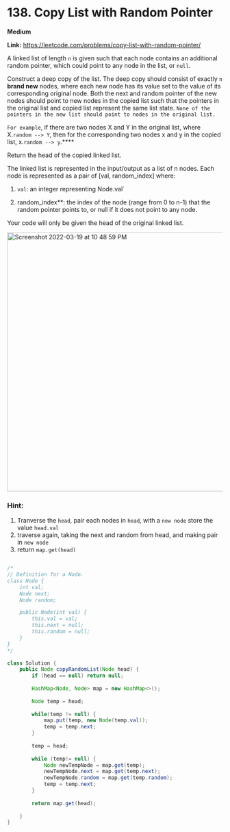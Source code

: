# 138. Copy List with Random Pointer

**Medium**

**Link:** https://leetcode.com/problems/copy-list-with-random-pointer/

A linked list of length `n` is given such that each node contains an additional random pointer, which could point to any node in the list, or `null`.

Construct a deep copy of the list. The deep copy should consist of exactly `n` **brand new** nodes, where each new node has its value set to the value of its corresponding original node. Both the next and random pointer of the new nodes should point to new nodes in the copied list such that the pointers in the original list and copied list represent the same list state. `None of the pointers in the new list should point to nodes in the original list.`

`For example`, if there are two nodes X and Y in the original list, where X.`random --> Y`, then for the corresponding two nodes x and y in the copied list, x.`random --> y`.****

Return the head of the copied linked list.

The linked list is represented in the input/output as a list of n nodes. Each node is represented as a pair of [val, random_index] where:

1. `val`: an integer representing Node.val`

2. random_index**: the index of the node (range from 0 to n-1) that the random pointer points to, or null if it does not point to any node.
   
Your code will only be given the head of the original linked list.




<img width="604" alt="Screenshot 2022-03-19 at 10 48 59 PM" src="https://user-images.githubusercontent.com/37359804/159125842-f3314bca-9a6c-4d8d-8c92-a91cf23c08b3.png">


### Hint:
1. Tranverse the `head`,  pair each nodes in `head`, with a `new node` store the value `head.val`
2. traverse again, taking the next and random from head, and making pair in `new node`
3. return `map.get(head)`


```java

/*
// Definition for a Node.
class Node {
    int val;
    Node next;
    Node random;

    public Node(int val) {
        this.val = val;
        this.next = null;
        this.random = null;
    }
}
*/

class Solution {
    public Node copyRandomList(Node head) {
        if (head == null) return null;
        
        HashMap<Node, Node> map = new HashMap<>();
    
        Node temp = head;
        
        while(temp != null) {
            map.put(temp, new Node(temp.val));
            temp = temp.next;
        }
        
        temp = head;
        
        while (temp!= null) {
            Node newTempNode = map.get(temp);
            newTempNode.next = map.get(temp.next);
            newTempNode.random = map.get(temp.random);
            temp = temp.next;
        }
        
        return map.get(head);
        
    }
}

```